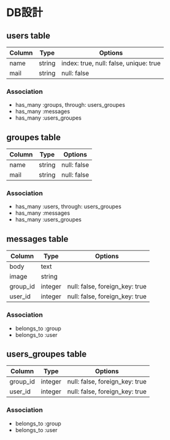 # DB設計

## users table

|Column|Type|Options|
|------|----|-------|
|name|string|index: true, null: false, unique: true|
|mail|string|null: false|

### Association
- has_many :groups, through: users_groupes
- has_many :messages
- has_many :users_groupes

## groupes table

|Column|Type|Options|
|------|----|-------|
|name|string|null: false|
|mail|string|null: false|

### Association
- has_many :users, through: users_groupes
- has_many :messages
- has_many :users_groupes

## messages table

|Column|Type|Options|
|------|----|-------|
|body|text||
|image|string||
|group_id|integer|null: false, foreign_key: true|
|user_id|integer|null: false, foreign_key: true|

### Association
- belongs_to :group
- belongs_to :user

## users_groupes table

|Column|Type|Options|
|------|----|-------|
|group_id|integer|null: false, foreign_key: true|
|user_id|integer|null: false, foreign_key: true|

### Association
- belongs_to :group
- belongs_to :user